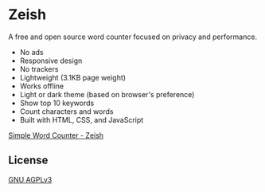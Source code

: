 # Zeish

A free and open source word counter focused on privacy and performance.

- No ads
- Responsive design
- No trackers
- Lightweight (3.1KB page weight)
- Works offline
- Light or dark theme (based on browser's preference)
- Show top 10 keywords
- Count characters and words
- Built with HTML, CSS, and JavaScript

[Simple Word Counter - Zeish](https://zeish.netlify.app/)

## License

[GNU AGPLv3](./LICENSE)
